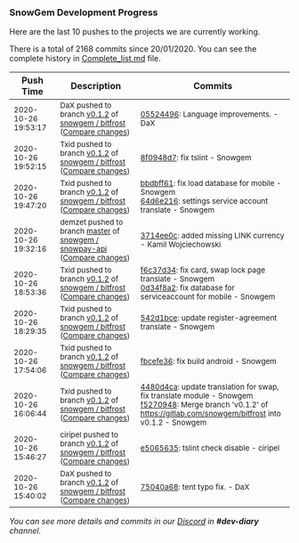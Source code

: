 
### SnowGem Development Progress

Here are the last 10 pushes to the projects we are currently working.

There is a total of 2168 commits since 20/01/2020. You can see the complete history in
 [Complete_list.md](Complete_list.md) file.

| Push Time | Description | Commits |
| --- | --- | --- |
| <sub>2020-10-26 19:53:17</sub> | <sub>DaX pushed to branch [v0\.1\.2](https://gitlab.com/snowgem/bitfrost/commits/v0.1.2) of [snowgem / bitfrost](https://gitlab.com/snowgem/bitfrost) ([Compare changes](https://gitlab.com/snowgem/bitfrost/compare/8f0948d7b3ba61e58d5b791c679f5ca04d377939...05524496c53cc65953a753ff7b6bcaea26cb5b6c))</sub> | <sub>[05524496](https://gitlab.com/snowgem/bitfrost/-/commit/05524496c53cc65953a753ff7b6bcaea26cb5b6c): Language improvements. - DaX</sub> |
| <sub>2020-10-26 19:52:15</sub> | <sub>Txid pushed to branch [v0\.1\.2](https://gitlab.com/snowgem/bitfrost/commits/v0.1.2) of [snowgem / bitfrost](https://gitlab.com/snowgem/bitfrost) ([Compare changes](https://gitlab.com/snowgem/bitfrost/compare/64d6e21699ef3c1cd0090579f65c6eee5c313d71...8f0948d7b3ba61e58d5b791c679f5ca04d377939))</sub> | <sub>[8f0948d7](https://gitlab.com/snowgem/bitfrost/-/commit/8f0948d7b3ba61e58d5b791c679f5ca04d377939): fix tslint - Snowgem</sub> |
| <sub>2020-10-26 19:47:20</sub> | <sub>Txid pushed to branch [v0\.1\.2](https://gitlab.com/snowgem/bitfrost/commits/v0.1.2) of [snowgem / bitfrost](https://gitlab.com/snowgem/bitfrost) ([Compare changes](https://gitlab.com/snowgem/bitfrost/compare/0d34f8a2caae2287ae051c99d2f72b6e3adb4f5a...64d6e21699ef3c1cd0090579f65c6eee5c313d71))</sub> | <sub>[bbdbff61](https://gitlab.com/snowgem/bitfrost/-/commit/bbdbff61fae714600e1dfebbf122e7d12a76516d): fix load database for mobile - Snowgem<br>[64d6e216](https://gitlab.com/snowgem/bitfrost/-/commit/64d6e21699ef3c1cd0090579f65c6eee5c313d71): settings service account translate - Snowgem</sub> |
| <sub>2020-10-26 19:32:16</sub> | <sub>demzet pushed to branch [master](https://gitlab.com/snowgem/snowpay-api/commits/master) of [snowgem / snowpay\-api](https://gitlab.com/snowgem/snowpay-api) ([Compare changes](https://gitlab.com/snowgem/snowpay-api/compare/5d5521f193aec1da656e99e391cd4b4893ab57ef...3714ee0c791773f12128f2a28e26441e655b7958))</sub> | <sub>[3714ee0c](https://gitlab.com/snowgem/snowpay-api/-/commit/3714ee0c791773f12128f2a28e26441e655b7958): added missing LINK currency - Kamil Wojciechowski</sub> |
| <sub>2020-10-26 18:53:36</sub> | <sub>Txid pushed to branch [v0\.1\.2](https://gitlab.com/snowgem/bitfrost/commits/v0.1.2) of [snowgem / bitfrost](https://gitlab.com/snowgem/bitfrost) ([Compare changes](https://gitlab.com/snowgem/bitfrost/compare/542d1bced2183e9457e19788ba76ea4f8476aaff...0d34f8a2caae2287ae051c99d2f72b6e3adb4f5a))</sub> | <sub>[f6c37d34](https://gitlab.com/snowgem/bitfrost/-/commit/f6c37d34410efd78dc4790bbeeaf814cab922ee8): fix card, swap lock page translate - Snowgem<br>[0d34f8a2](https://gitlab.com/snowgem/bitfrost/-/commit/0d34f8a2caae2287ae051c99d2f72b6e3adb4f5a): fix database for serviceaccount for mobile - Snowgem</sub> |
| <sub>2020-10-26 18:29:35</sub> | <sub>Txid pushed to branch [v0\.1\.2](https://gitlab.com/snowgem/bitfrost/commits/v0.1.2) of [snowgem / bitfrost](https://gitlab.com/snowgem/bitfrost) ([Compare changes](https://gitlab.com/snowgem/bitfrost/compare/fbcefe360e079e6dc01886313e938ff4975b5bfd...542d1bced2183e9457e19788ba76ea4f8476aaff))</sub> | <sub>[542d1bce](https://gitlab.com/snowgem/bitfrost/-/commit/542d1bced2183e9457e19788ba76ea4f8476aaff): update register-agreement translate - Snowgem</sub> |
| <sub>2020-10-26 17:54:06</sub> | <sub>Txid pushed to branch [v0\.1\.2](https://gitlab.com/snowgem/bitfrost/commits/v0.1.2) of [snowgem / bitfrost](https://gitlab.com/snowgem/bitfrost) ([Compare changes](https://gitlab.com/snowgem/bitfrost/compare/f52709489eb28fc96c89d55cca6847dde59f9ffd...fbcefe360e079e6dc01886313e938ff4975b5bfd))</sub> | <sub>[fbcefe36](https://gitlab.com/snowgem/bitfrost/-/commit/fbcefe360e079e6dc01886313e938ff4975b5bfd): fix build android - Snowgem</sub> |
| <sub>2020-10-26 16:06:44</sub> | <sub>Txid pushed to branch [v0\.1\.2](https://gitlab.com/snowgem/bitfrost/commits/v0.1.2) of [snowgem / bitfrost](https://gitlab.com/snowgem/bitfrost) ([Compare changes](https://gitlab.com/snowgem/bitfrost/compare/e5065635971cba30dd80684338968e887cb7eb85...f52709489eb28fc96c89d55cca6847dde59f9ffd))</sub> | <sub>[4480d4ca](https://gitlab.com/snowgem/bitfrost/-/commit/4480d4caf9768a7767f568fe88b5bf8b65eaad4e): update translation for swap, fix translate module - Snowgem<br>[f5270948](https://gitlab.com/snowgem/bitfrost/-/commit/f52709489eb28fc96c89d55cca6847dde59f9ffd): Merge branch 'v0.1.2' of https://gitlab.com/snowgem/bitfrost into v0.1.2 - Snowgem</sub> |
| <sub>2020-10-26 15:46:27</sub> | <sub>ciripel pushed to branch [v0\.1\.2](https://gitlab.com/snowgem/bitfrost/commits/v0.1.2) of [snowgem / bitfrost](https://gitlab.com/snowgem/bitfrost) ([Compare changes](https://gitlab.com/snowgem/bitfrost/compare/75040a68aa9ea340f8841b3d176a4039a76fc1f5...e5065635971cba30dd80684338968e887cb7eb85))</sub> | <sub>[e5065635](https://gitlab.com/snowgem/bitfrost/-/commit/e5065635971cba30dd80684338968e887cb7eb85): tslint check disable - ciripel</sub> |
| <sub>2020-10-26 15:40:02</sub> | <sub>DaX pushed to branch [v0\.1\.2](https://gitlab.com/snowgem/bitfrost/commits/v0.1.2) of [snowgem / bitfrost](https://gitlab.com/snowgem/bitfrost) ([Compare changes](https://gitlab.com/snowgem/bitfrost/compare/ead454ca2a165a2235c5deb42795378de0047e91...75040a68aa9ea340f8841b3d176a4039a76fc1f5))</sub> | <sub>[75040a68](https://gitlab.com/snowgem/bitfrost/-/commit/75040a68aa9ea340f8841b3d176a4039a76fc1f5): tent typo fix. - DaX</sub> |

_You can see more details and commits in our [Discord](https://discord.gg/zumGnbg) in **#dev-diary** channel._
